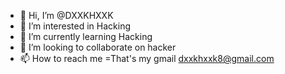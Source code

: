 - 👋 Hi, I’m @DXXKHXXK
- 👀 I’m interested in Hacking
- 🌱 I’m currently learning Hacking 
- 💞️ I’m looking to collaborate on hacker
- 📫 How to reach me =That's my gmail dxxkhxxk8@gmail.com

<!---
DXXKHXXK/DXXKHXXK is a ✨ special ✨ repository because its `README.md` (this file) appears on your GitHub profile.
You can click the Preview link to take a look at your changes.
--->
